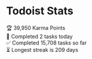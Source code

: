 
# Todoist Stats

<!-- TODO-IST:START -->
🏆  39,950 Karma Points           
🌸  Completed 2 tasks today           
✅  Completed 15,708 tasks so far           
⏳  Longest streak is 209 days
<!-- TODO-IST:END -->
